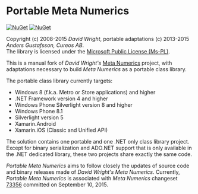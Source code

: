 Portable Meta Numerics
======================

[![NuGet](https://img.shields.io/nuget/v/Portable.Meta.Numerics.svg)](https://www.nuget.org/packages/Portable.Meta.Numerics/)
[![NuGet](https://img.shields.io/nuget/dt/Portable.Meta.Numerics.svg)](https://www.nuget.org/packages/Portable.Meta.Numerics/)

Copyright (c) 2008-2015 *David Wright*, portable adaptations (c) 2013-2015 *Anders Gustafsson, Cureos AB*.<br/>The library is licensed under the [Microsoft Public License (Ms-PL)](http://opensource.org/licenses/MS-PL).

This is a manual fork of *David Wright's* [Meta Numerics](https://metanumerics.codeplex.com/) project, with adaptations necessary to build *Meta Numerics* as a portable class library.

The portable class library currently targets:

* Windows 8 (f.k.a. Metro or Store applications) and higher
* .NET Framework version 4 and higher
* Windows Phone Silverlight version 8 and higher
* Windows Phone 8.1
* Silverlight version 5
* Xamarin.Android
* Xamarin.iOS (Classic and Unified API)

The solution contains one portable and one .NET only class library project. Except for binary serialization and ADO.NET support that is only available in the .NET dedicated library, these two projects share exactly the same code.

*Portable Meta Numerics* aims to follow closely the updates of source code and binary releases made of *David Wright's Meta Numerics*. Currently, *Portable Meta Numerics* is associated with *Meta Numerics* changeset [73356](https://metanumerics.codeplex.com/SourceControl/changeset/73356) committed on September 10, 2015.
